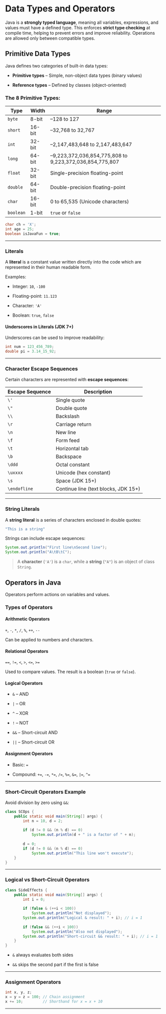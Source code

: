 
# Data Types and Operators

Java is a **strongly typed language**, meaning all variables, expressions, and values must have a defined type. This enforces **strict type checking** at compile time, helping to prevent errors and improve reliability. Operations are allowed only between compatible types.

## Primitive Data Types

Java defines two categories of built-in data types:

- **Primitive types** – Simple, non-object data types (binary values)
    
- **Reference types** – Defined by classes (object-oriented)
    

### The 8 Primitive Types:

|Type|Width|Range|
|---|---|---|
|`byte`|8-bit|–128 to 127|
|`short`|16-bit|–32,768 to 32,767|
|`int`|32-bit|–2,147,483,648 to 2,147,483,647|
|`long`|64-bit|–9,223,372,036,854,775,808 to 9,223,372,036,854,775,807|
|`float`|32-bit|Single-precision floating-point|
|`double`|64-bit|Double-precision floating-point|
|`char`|16-bit|0 to 65,535 (Unicode characters)|
|`boolean`|1-bit|`true` or `false`|


```java
char ch = 'X';
int age = 25;
boolean isJavaFun = true;
```

---

### Literals

A **literal** is a constant value written directly into the code which are represented in their human readable form.

Examples:

- Integer: `10`, `-100`
    
- Floating-point: `11.123`
    
- Character: `'A'`
    
- Boolean: `true`, `false`
    

#### Underscores in Literals (JDK 7+)

Underscores can be used to improve readability:

```java
int num = 123_456_789;
double pi = 3.14_15_92;
```

---

### Character Escape Sequences

Certain characters are represented with **escape sequences**:

|Escape Sequence|Description|
|---|---|
|`\'`|Single quote|
|`\"`|Double quote|
|`\\`|Backslash|
|`\r`|Carriage return|
|`\n`|New line|
|`\f`|Form feed|
|`\t`|Horizontal tab|
|`\b`|Backspace|
|`\ddd`|Octal constant|
|`\uxxxx`|Unicode (hex constant)|
|`\s`|Space (JDK 15+)|
|`\endofline`|Continue line (text blocks, JDK 15+)|

---

### String Literals

A **string literal** is a series of characters enclosed in double quotes:

```java
"This is a string"
```

Strings can include escape sequences:

```java
System.out.println("First line\nSecond line");
System.out.println("A\tB\tC");
```

> A **character** (`'A'`) is a `char`, while a **string** (`"A"`) is an object of class `String`.


## Operators in Java

Operators perform actions on variables and values.

### Types of Operators

#### Arithmetic Operators

`+`, `-`, `*`, `/`, `%`, `++`, `--`

Can be applied to numbers and characters.

#### Relational Operators

`==`, `!=`, `<`, `>`, `<=`, `>=`

Used to compare values. The result is a boolean (`true` or `false`).

#### Logical Operators

- `&` – AND
    
- `|` – OR
    
- `^` – XOR
    
- `!` – NOT
    
- `&&` – Short-circuit AND
    
- `||` – Short-circuit OR
    

#### Assignment Operators

- Basic: `=`
    
- Compound: `+=`, `-=`, `*=`, `/=`, `%=`, `&=`, `|=`, `^=`
    

---

### Short-Circuit Operators Example

Avoid division by zero using `&&`:

```java
class SCOps {
	public static void main(String[] args) {
		int n = 10, d = 2;
		
		if (d != 0 && (n % d) == 0)
			System.out.println(d + " is a factor of " + n);
			
		d = 0;
		if (d != 0 && (n % d) == 0)
			System.out.println("This line won't execute");
	}
}
```

---

### Logical vs Short-Circuit Operators

```java
class SideEffects {
	public static void main(String[] args) {
		int i = 0;
		
		if (false & (++i < 100)) 
			System.out.println("Not displayed");
		System.out.println("Logical & result: " + i); // i = 1
		
		if (false && (++i < 100)) 
			System.out.println("Also not displayed");
		System.out.println("Short-circuit && result: " + i); // i = 1
	}
}
```

- `&` always evaluates both sides
    
- `&&` skips the second part if the first is false

---

### Assignment Operators

```java
int x, y, z;
x = y = z = 100; // Chain assignment
x += 10;         // Shorthand for x = x + 10
```

---

